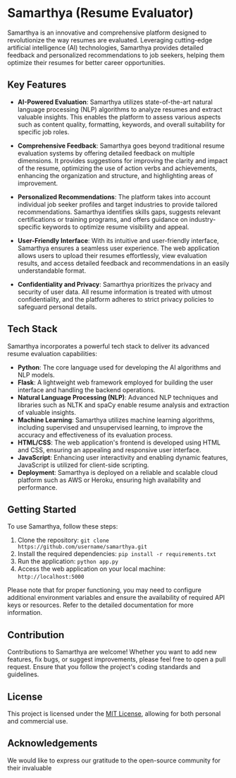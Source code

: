 # Samarthya (Resume Evaluator)

Samarthya is an innovative and comprehensive platform designed to revolutionize the way resumes are evaluated. Leveraging cutting-edge artificial intelligence (AI) technologies, Samarthya provides detailed feedback and personalized recommendations to job seekers, helping them optimize their resumes for better career opportunities.

## Key Features

- **AI-Powered Evaluation**: Samarthya utilizes state-of-the-art natural language processing (NLP) algorithms to analyze resumes and extract valuable insights. This enables the platform to assess various aspects such as content quality, formatting, keywords, and overall suitability for specific job roles.

- **Comprehensive Feedback**: Samarthya goes beyond traditional resume evaluation systems by offering detailed feedback on multiple dimensions. It provides suggestions for improving the clarity and impact of the resume, optimizing the use of action verbs and achievements, enhancing the organization and structure, and highlighting areas of improvement.

- **Personalized Recommendations**: The platform takes into account individual job seeker profiles and target industries to provide tailored recommendations. Samarthya identifies skills gaps, suggests relevant certifications or training programs, and offers guidance on industry-specific keywords to optimize resume visibility and appeal.

- **User-Friendly Interface**: With its intuitive and user-friendly interface, Samarthya ensures a seamless user experience. The web application allows users to upload their resumes effortlessly, view evaluation results, and access detailed feedback and recommendations in an easily understandable format.

- **Confidentiality and Privacy**: Samarthya prioritizes the privacy and security of user data. All resume information is treated with utmost confidentiality, and the platform adheres to strict privacy policies to safeguard personal details.

## Tech Stack

Samarthya incorporates a powerful tech stack to deliver its advanced resume evaluation capabilities:

- **Python**: The core language used for developing the AI algorithms and NLP models.
- **Flask**: A lightweight web framework employed for building the user interface and handling the backend operations.
- **Natural Language Processing (NLP)**: Advanced NLP techniques and libraries such as NLTK and spaCy enable resume analysis and extraction of valuable insights.
- **Machine Learning**: Samarthya utilizes machine learning algorithms, including supervised and unsupervised learning, to improve the accuracy and effectiveness of its evaluation process.
- **HTML/CSS**: The web application's frontend is developed using HTML and CSS, ensuring an appealing and responsive user interface.
- **JavaScript**: Enhancing user interactivity and enabling dynamic features, JavaScript is utilized for client-side scripting.
- **Deployment**: Samarthya is deployed on a reliable and scalable cloud platform such as AWS or Heroku, ensuring high availability and performance.

## Getting Started

To use Samarthya, follow these steps:

1. Clone the repository: `git clone https://github.com/username/samarthya.git`
2. Install the required dependencies: `pip install -r requirements.txt`
3. Run the application: `python app.py`
4. Access the web application on your local machine: `http://localhost:5000`

Please note that for proper functioning, you may need to configure additional environment variables and ensure the availability of required API keys or resources. Refer to the detailed documentation for more information.

## Contribution

Contributions to Samarthya are welcome! Whether you want to add new features, fix bugs, or suggest improvements, please feel free to open a pull request. Ensure that you follow the project's coding standards and guidelines.

## License

This project is licensed under the [MIT License](https://opensource.org/licenses/MIT), allowing for both personal and commercial use.

## Acknowledgements

We would like to express our gratitude to the open-source community for their invaluable
